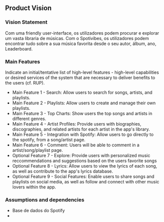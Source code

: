
## Product Vision

### Vision Statement

Com uma friendly user-interface, os utilizadores podem procurar e explorar um vasta libraria de músicas. Com o Spotivibes, os utilizadores podem encontrar tudo sobre a sua música favorita desde o seu autor, álbum, ano, Leaderboard.


### Main Features
Indicate an  initial/tentative list of high-level features - high-level capabilities or desired services of the system that are necessary to deliver benefits to the users (cf. RUP).
 - Main Feature 1 - Search: Allow users to search for songs, artists, and playlists.
 - Main Feature 2 - Playlists: Allow users to create and manage their own playlists.
 - Main Feature 3 - Top Charts: Show users the top songs and artists in different genres.
 - Main Feature 4 - Artist Profiles: Provide users with biographies, discographies, and related artists
 for each artist in the app's library.
 - Main Feature 5 - Integration with Spotify:  Allow users to go directly to the spotify, from a song/artist page.
 - Main Feature 6 - Comment: Users will be able to comment in a artist/song/playlist page. 
 - Optional Feature 7 - Explore: Provide users with personalized music reccommendations
 and suggestions based on the users favorite songs
 - Optional Feature 8 - Lyrics: Allow users to view the lyrics of each song, as well as contribute to the app's lyrics database.
 - Optional Feature 9 - Social Features: Enable users to share songs and playlists on social media, as well as follow and connect 
with other music lovers within the app.

### Assumptions and dependencies

- Base de dados do Spotify
- 
